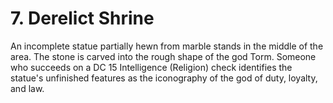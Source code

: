 # 7. Derelict Shrine

An incomplete statue partially hewn from marble stands in the middle of the area. The stone is carved into the rough shape of the god Torm. Someone who succeeds on a DC 15 Intelligence (Religion) check identifies the statue's unfinished features as the iconography of the god of duty, loyalty, and law.